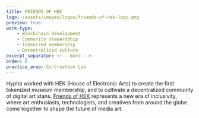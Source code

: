 ```yaml
---
title: FRIENDS OF HEK
logo: /assets/images/logos/friends-of-hek-logo.png
preview: true
work-type: 
    - Blockchain development
    - Community stewardship
    - Tokenized membership
    - Decentralized culture
excerpt_separator: <!-- more -->
order: 6
practice_area: Co-Creation Lab
---
```

Hypha worked with HEK (House of Electronic Arts) to create the first tokenized museum membership, and to cultivate a decentralized community of digital art stans. <!-- more --><a class="link accent" href="https://friends.hek.ch/">Friends of HEK</a> represents a new era of inclusivity, where art enthusiasts, technologists, and creatives from around the globe come together to shape the future of media art. 
